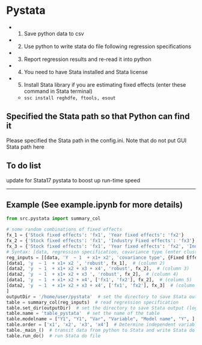 # Pystata
- 1. Save python data to csv
- 2. Use python to write stata do file following regression specifications
- 3. Report regression results and re-read it into python 
- 4. You need to have Stata installed and Stata license
- 5. Install Stata library if you are estimating fixed effects (enter these command in Stata terminal)
  - ```ssc install reghdfe, ftools, esout```

## Specified the Stata path so that Python can find it
Please specified the Stata path in the config.ini. Note that do not put GUI Stata path here

## To do list
update for Stata17 pystata to boost up run-time speed

----
## Example (See example.ipynb for more details)

```python
from src.pystata import summary_col

# some random combinations of fixed effects
fx_1 = {'Stock fixed effects': 'fx1', 'Year fixed effects': 'fx2'}
fx_2 = {'Stock fixed effects': 'fx1', 'Industry Fixed effects': 'fx3'}
fx_3 = {'Stock fixed effects': 'fx1', 'Year fixed effects': 'fx2', 'Industry Fixed effects': 'fx3'}
# Syntax: [data, regression specification, covariance type (enter cluster list),fixed effects]
reg_inputs = [[data, 'Y  ~ 1  + x1+ x2', 'covariance type', {Fixed Effects}],  # This is an example (column 1)
[data1, 'y  ~ 1  + x1+ x2 ', 'robust', fx_1],  # (column 2) 
[data2, 'y  ~ 1  + x1+ x2 + x3 + x4', 'robust', fx_2],  # (column 3)
[data2, 'y  ~ 1  + x1+ x2 + x3 ', 'robust', fx_2],  # (column 4)
[data1, 'y  ~ 1  + x1+ x2 + x4', ['fx1', 'fx2'], fx_2],  # (column 5)
[data2, 'y  ~ 1  + x1+ x2 + x3 + x4', ['fx1', 'fx2'], fx_3]  # (column 6)
]
outputDir = '/home/user/pystata'  # set the directory to save Stata output (log and results)
table = summary_col(reg_inputs)  # read regression specification
table.set_dir(outputDir)  # set the directory to save Stata output (log and results)
table.name = 'table_pystata'  # set the name of the table
table.modelname = ["Y1", "Y1", "Var", "Variable", "Model name", "Y", ]  # set the name for columns
table.order = ['x1', 'x2', 'x3', 'x4']  # Determine independent variables order
table._main_()  # transit data from python to Stata and write Stata do file accordingly
table.run_do()  # run Stata do file
```

